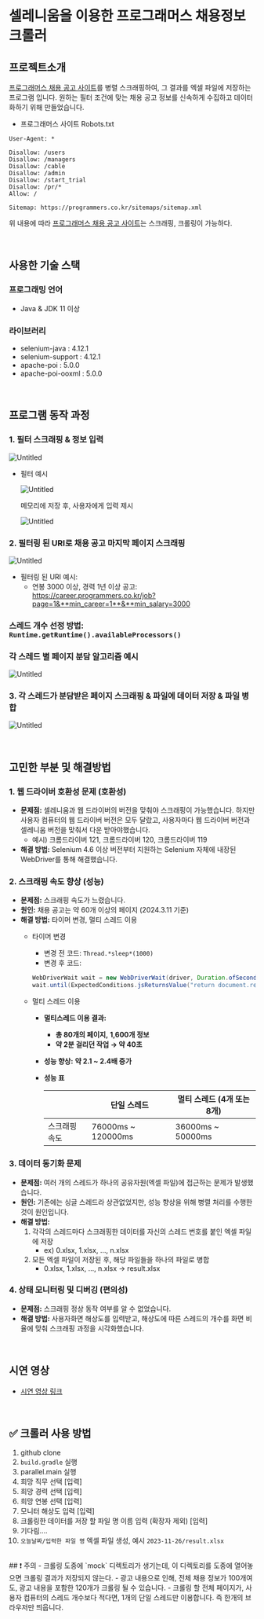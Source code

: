 # 셀레니움을 이용한 프로그래머스 채용정보 크롤러

## 프로젝트소개
[프로그래머스 채용 공고 사이트](https://career.programmers.co.kr/job)를 병렬 스크래핑하여, 그 결과를 엑셀 파일에 저장하는 프로그램 입니다.
원하는 필터 조건에 맞는 채용 공고 정보를 신속하게 수집하고 데이터화하기 위해 만들었습니다.

- 프로그래머스 사이트 Robots.txt

```
User-Agent: *

Disallow: /users
Disallow: /managers
Disallow: /cable
Disallow: /admin
Disallow: /start_trial
Disallow: /pr/*
Allow: /

Sitemap: https://programmers.co.kr/sitemaps/sitemap.xml
```

위 내용에 따라 [프로그래머스 채용 공고 사이트](https://career.programmers.co.kr/job)는 스크래핑, 크롤링이 가능하다.

</br>

## 사용한 기술 스택

### 프로그래밍 언어

- Java & JDK 11 이상

### 라이브러리

- selenium-java : 4.12.1
- selenium-support : 4.12.1
- apache-poi : 5.0.0
- apache-poi-ooxml : 5.0.0

</br>

## 프로그램 동작 과정
### 1. 필터 스크래핑 & 정보 입력

![Untitled](https://prod-files-secure.s3.us-west-2.amazonaws.com/eff19234-3ba7-4286-859e-c71f60ed1005/5420633d-f459-4078-9736-c9ca29d906d8/Untitled.png)

- 필터 예시
    
    ![Untitled](https://prod-files-secure.s3.us-west-2.amazonaws.com/eff19234-3ba7-4286-859e-c71f60ed1005/9b068f76-fc59-444c-a785-1010dd5ed2ee/Untitled.png)
    
    메모리에 저장 후, 사용자에게 입력 제시
    
    ![Untitled](https://prod-files-secure.s3.us-west-2.amazonaws.com/eff19234-3ba7-4286-859e-c71f60ed1005/27126a42-2aa4-47ba-886d-35abdb9858bf/Untitled.png)
    

### 2. 필터링 된 URI로 채용 공고 마지막 페이지 스크래핑

![Untitled](https://prod-files-secure.s3.us-west-2.amazonaws.com/eff19234-3ba7-4286-859e-c71f60ed1005/49da4ebb-ecc2-4586-bf77-3a832ceb250c/Untitled.png)

- 필터링 된 URI 예시:
    - 연봉 3000 이상, 경력 1년 이상 공고: https://career.programmers.co.kr/job?page=1&**min_career=1**&**min_salary=3000

### 스레드 개수 선정 방법: `Runtime.getRuntime().availableProcessors()`

### 각 스레드 별 페이지 분담 알고리즘 예시
![Untitled](https://prod-files-secure.s3.us-west-2.amazonaws.com/eff19234-3ba7-4286-859e-c71f60ed1005/a9711734-99ab-4c43-9214-cf6b8f65b815/Untitled.png)

### 3. 각 스레드가 분담받은 페이지 스크래핑 & 파일에 데이터 저장 & 파일 병합

![Untitled](https://prod-files-secure.s3.us-west-2.amazonaws.com/eff19234-3ba7-4286-859e-c71f60ed1005/3231d9cf-715b-447a-a838-75151c36ff7f/Untitled.png)

</br>

## 고민한 부분 및 해결방법
### 1. 웹 드라이버 호환성 문제 (호환성)

- **문제점:** 셀레니움과 웹 드라이버의 버전을 맞춰야 스크래핑이 가능했습니다. 하지만 사용자 컴퓨터의 웹 드라이버 버전은 모두 달랐고, 사용자마다 웹 드라이버 버전과 셀레니움 버전을 맞춰서 다운 받아야했습니다.
    - 예시) 크롬드라이버 121, 크롬드라이버 120, 크롬드라이버 119
- **해결 방법:** Selenium 4.6 이상 버전부터 지원하는 Selenium 자체에 내장된 WebDriver를 통해 해결했습니다.

### 2. 스크래핑 속도 향상 (성능)

- **문제점:** 스크래핑 속도가 느렸습니다.
- **원인:** 채용 공고는 약 60개 이상의 페이지 (2024.3.11 기준)
- **해결 방법:** 타이머 변경, 멀티 스레드 이용
    - 타이머 변경
        - 변경 전 코드: `Thread.*sleep*(1000)`
        - 변경 후 코드:
        
        ```java
        WebDriverWait wait = new WebDriverWait(driver, Duration.ofSeconds(15));
        wait.until(ExpectedConditions.jsReturnsValue("return document.readyState == 'complete'"));
        ```
        
    - 멀티 스레드 이용
        - **멀티스레드 이용 결과:**
            - **총 80개의 페이지,** **1,600개 정보**
            - **약 2분 걸리던 작업 → 약 40초**
        - **성능 향상:**  **약 2.1 ~ 2.4배 증가**
        - **성능 표**
            
            
            |  | 단일 스레드 | 멀티 스레드 (4개 또는 8개) |
            | --- | --- | --- |
            | 스크래핑 속도 | 76000ms ~ 120000ms | 36000ms ~ 50000ms |

### 3. 데이터 동기화 문제

- **문제점:** 여러 개의 스레드가 하나의 공유자원(엑셀 파일)에 접근하는 문제가 발생했습니다.
- **원인:** 기존에는 싱글 스레드라 상관없었지만, 성능 향상을 위해 병렬 처리를 수행한 것이 원인입니다.
- **해결 방법:**
    1. 각각의 스레드마다 스크래핑한 데이터를 자신의 스레드 번호를 붙인 엑셀 파일에 저장
        - ex) 0.xlsx, 1.xlsx, …, n.xlsx
    2. 모든 엑셀 파일이 저장된 후, 해당 파일들을 하나의 파일로 병합
        - 0.xlsx, 1.xlsx, …, n.xlsx → result.xlsx

### 4. 상태 모니터링 및 디버깅 (편의성)

- **문제점:** 스크래핑 정상 동작 여부를 알 수 없었습니다.
- **해결 방법:** 사용자화면 해상도를 입력받고, 해상도에 따른 스레드의 개수를 화면 비율에 맞춰 스크래핑 과정을 시각화했습니다.

</br>

## 시연 영상
- [시연 영상 링크](https://www.youtube.com/watch?v=a0PJ3KzdYwk)

</br>

## ✅ 크롤러 사용 방법
1. github clone
2. `build.gradle` 실행
3. parallel.main 실행
4. 희망 직무 선택 [입력]
5. 희망 경력 선택 [입력]
6. 희망 연봉 선택 [입력]
7. 모니터 해상도 입력 [입력]
8. 크롤링한 데이터를 저장 할 파일 명 이름 입력 (확장자 제외) [입력]
9. 기다림....
10. `오늘날짜/입력한 파일 명` 엑셀 파일 생성, 예시 `2023-11-26/result.xlsx`

</br>
## ❗️ 주의
- 크롤링 도중에 `mock` 디렉토리가 생기는데, 이 디렉토리를 도중에 열어놓으면 크롤링 결과가 저장되지 않는다.
- 광고 내용으로 인해, 전체 채용 정보가 100개여도, 광고 내용을 포함한 120개가 크롤링 될 수 있습니다.
- 크롤링 할 전체 페이지가, 사용자 컴퓨터의 스레드 개수보다 적다면, 1개의 단일 스레드만 이용합니다. 즉 한개의 브라우저만 띄웁니다.
